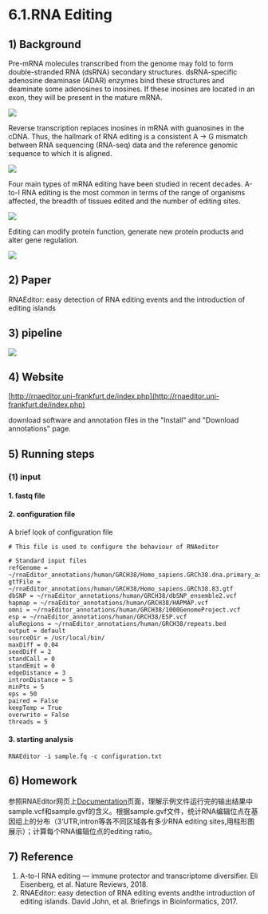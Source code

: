# 6.1.RNA Editing

## 1\) Background

Pre-mRNA molecules transcribed from the genome may fold to form double-stranded RNA \(dsRNA\) secondary structures. dsRNA-specific adenosine deaminase \(ADAR\) enzymes bind these structures and deaminate some adenosines to inosines. If these inosines are located in an exon, they will be present in the mature mRNA.

![](../../.gitbook/assets/rna_editing.f1.png)

Reverse transcription replaces inosines in mRNA with guanosines in the cDNA. Thus, the hallmark of RNA editing is a consistent A → G mismatch between RNA sequencing \(RNA-seq\) data and the reference genomic sequence to which it is aligned.

![](../../.gitbook/assets/rna_editing.f2.png)

Four main types of mRNA editing have been studied in recent decades. A-to-I RNA editing is the most common in terms of the range of organisms affected, the breadth of tissues edited and the number of editing sites.

![](../../.gitbook/assets/rna_editing.f3.png)

Editing can modify protein function, generate new protein products and alter gene regulation.

![](../../.gitbook/assets/rna_editing.f4.png)

## 2\) Paper

RNAEditor: easy detection of RNA editing events and the introduction of editing islands

## 3\) pipeline

![](../../.gitbook/assets/rna_editing.f5.png)

## 4\) Website

[http://rnaeditor.uni-frankfurt.de/index.php](http://rnaeditor.uni-frankfurt.de/index.php)

download software and annotation files in the "Install" and "Download annotations" page.

## 5\) Running steps

### \(1\) input
#### 1. fastq file
#### 2. configuration file
A brief look of configuration file
```
# This file is used to configure the behaviour of RNAeditor

# Standard input files
refGenome = ~/rnaEditor_annotations/human/GRCH38/Homo_sapiens.GRCh38.dna.primary_assembly.fa
gtfFile = ~/rnaEditor_annotations/human/GRCH38/Homo_sapiens.GRCh38.83.gtf
dbSNP = ~/rnaEditor_annotations/human/GRCH38/dbSNP_ensemble2.vcf
hapmap = ~/rnaEditor_annotations/human/GRCH38/HAPMAP.vcf
omni = ~/rnaEditor_annotations/human/GRCH38/1000GenomeProject.vcf
esp = ~/rnaEditor_annotations/human/GRCH38/ESP.vcf
aluRegions = ~/rnaEditor_annotations/human/GRCH38/repeats.bed
output = default
sourceDir = /usr/local/bin/
maxDiff = 0.04
seedDiff = 2
standCall = 0
standEmit = 0
edgeDistance = 3
intronDistance = 5
minPts = 5
eps = 50
paired = False
keepTemp = True
overwrite = False
threads = 5
```
#### 3. starting analysis
```text
RNAEditor -i sample.fq -c configuration.txt
```

## 6\) Homework
参照RNAEditor网页上[Documentation](http://rnaeditor.uni-frankfurt.de/documentation.php)页面，理解示例文件运行完的输出结果中sample.vcf和sample.gvf的含义。根据sample.gvf文件，统计RNA编辑位点在基因组上的分布（3‘UTR,intron等各不同区域各有多少RNA editing sites,用柱形图展示）；计算每个RNA编辑位点的editing ratio。

## 7\) Reference
1. A-to-I RNA editing — immune protector and transcriptome diversifier. Eli Eisenberg, et al. Nature Reviews, 2018.
2. RNAEditor: easy detection of RNA editing events andthe introduction of editing islands. David John, et al. Briefings in Bioinformatics, 2017.


